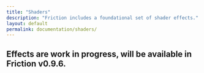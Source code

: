 ```yaml
---
title: "Shaders"
description: "Friction includes a foundational set of shader effects."
layout: default
permalink: documentation/shaders/
---
```


## **Effects are work in progress, will be available in Friction v0.9.6.**
